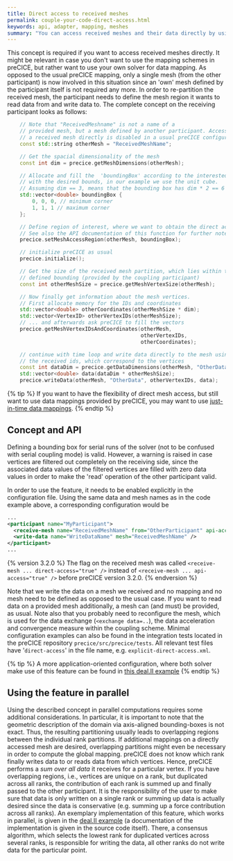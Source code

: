 ```yaml
---
title: Direct access to received meshes
permalink: couple-your-code-direct-access.html
keywords: api, adapter, mapping, meshes
summary: "You can access received meshes and their data directly by using specific optional API functions."
---
```


This concept is required if you want to access received meshes directly. It might be relevant in case you don't want to use the mapping schemes in preCICE, but rather want to use your own solver for data mapping. As opposed to the usual preCICE mapping, only a single mesh (from the other participant) is now involved in this situation since an 'own' mesh defined by the participant itself is not required any more. In order to re-partition the received mesh, the participant needs to define the mesh region it wants to read data from and write data to. The complete concept on the receiving participant looks as follows:

```cpp
    // Note that "ReceivedMeshname" is not a name of a
    // provided mesh, but a mesh defined by another participant. Accessing
    // a received mesh directly is disabled in a usual preCICE configuration.
    const std::string otherMesh = "ReceivedMeshName";

    // Get the spacial dimensionality of the mesh
    const int dim = precice.getMeshDimensions(otherMesh);

    // Allocate and fill the  'boundingBox' according to the interested region
    // with the desired bounds, in our example we use the unit cube.
    // Assuming dim == 3, means that the bounding box has dim * 2 == 6 elements.
    std::vector<double> boundingBox {
        0, 0, 0, // minimum corner
        1, 1, 1 // maximum corner
    };

    // Define region of interest, where we want to obtain the direct access.
    // See also the API documentation of this function for further notes.
    precice.setMeshAccessRegion(otherMesh, boundingBox);

    // initialize preCICE as usual
    precice.initialize();

    // Get the size of the received mesh partition, which lies within the
    // defined bounding (provided by the coupling participant)
    const int otherMeshSize = precice.getMeshVertexSize(otherMesh);

    // Now finally get information about the mesh vertices.
    // First allocate memory for the IDs and coordinates
    std::vector<double> otherCoordinates(otherMeshSize * dim);
    std::vector<VertexID> otherVertexIDs(otherMeshSize);
    // ... and afterwards ask preCICE to fill the vectors
    precice.getMeshVertexIDsAndCoordinates(otherMesh,
                                           otherVertexIDs,
                                           otherCoordinates);

    // continue with time loop and write data directly to the mesh using
    // the received ids, which correspond to the vertices
    const int dataDim = precice.getDataDimensions(otherMesh, "OtherData");
    std::vector<double> data(dataDim * otherMeshSize);
    precice.writeData(otherMesh, "OtherData", otherVertexIDs, data);

```

{% tip %}
If you want to have the flexibility of direct mesh access, but still want to use data mappings provided by preCICE, you may want to use [just-in-time data mappings](couple-your-code-just-in-time-mapping.html).
{% endtip  %}

## Concept and API

Defining a bounding box for serial runs of the solver (not to be confused with serial coupling mode) is valid. However, a warning is raised in case vertices are filtered out completely on the receiving side, since the associated data values of the filtered vertices are filled with zero data values in order to make the 'read' operation of the other participant valid.

In order to use the feature, it needs to be enabled explicitly in the configuration file. Using the same data and mesh names as in the code example above, a corresponding configuration would be

```xml
...
<participant name="MyParticipant">
  <receive-mesh name="ReceivedMeshName" from="OtherParticipant" api-access="true" />
  <write-data name="WriteDataName" mesh="ReceivedMeshName" />
</participant>
...
```

{% version 3.2.0 %}
The flag on the received mesh was called `<receive-mesh ... direct-access="true" />` instead of `<receive-mesh ... api-access="true" />` before preCICE version 3.2.0.
{% endversion %}

Note that we write the data on a mesh we received and no mapping and no mesh need to be defined as opposed to the usual case. If you want to read data on a provided mesh additionally, a mesh can (and must) be provided, as usual. Note also that you probably need to reconfigure the mesh, which is used for the data exchange (`<exchange data=..`), the data acceleration and convergence measure within the coupling scheme. Minimal configuration examples can also be found in the integration tests located in the preCICE repository `precice/src/precice/tests`. All relevant test files have '`direct-access`' in the file name, e.g. `explicit-direct-access.xml`.

{% tip %}
A more application-oriented configuration, where both solver make use of this feature can be found in [this deal.II example](https://github.com/DavidSCN/matrix-free-dealii-precice/blob/master/tests/heat/partitioned-heat-direct-access/precice-config.xml)
{% endtip %}

## Using the feature in parallel

Using the described concept in parallel computations requires some additional considerations. In particular, it is important to note that the geometric description of the domain via axis-aligned bounding-boxes is not exact. Thus, the resulting partitioning usually leads to overlapping regions between the individual rank partitions. If additional mappings on a directly accessed mesh are desired, overlapping partitions might even be necessary in order to compute the global mapping. preCICE does not know which rank finally writes data to or reads data from which vertices. Hence, preCICE performs a *sum over all data* it receives for a particular vertex. If you have overlapping regions, i.e., vertices are unique on a rank, but duplicated across all ranks, the contribution of each rank is summed up and finally passed to the other participant. It is the responsibility of the user to make sure that data is only written on a single rank or summing up data is actually desired since the data is conservative (e.g. summing up a force contribution across all ranks). An exemplary implementation of this feature, which works in parallel, is given in the [deal.II example](https://github.com/DavidSCN/matrix-free-dealii-precice/blob/master/include/adapter/arbitrary_interface.h) (a documentation of the implementation is given in the source code itself). There, a consensus algorithm, which selects the lowest rank for duplicated vertices across several ranks, is responsible for writing the data, all other ranks do not write data for the particular point.
